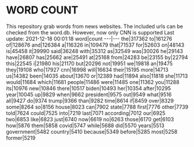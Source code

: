 # WORD COUNT
This repository grab words from news websites. The included urls can be checked from the word.db.
However, now only CNN is supported
Last update: 2021-12-18 00:01:18
word|count
---|---
the|317362
to|161276
of|128676
and|126384
a|116326
in|109479
that|71537
for|52603
on|48143
is|45458
it|39990
said|36248
with|35312
as|32549
was|30026
he|29143
have|26807
has|25662
are|25491
at|25168
from|24283
be|23155
by|22794
this|22545
i|21980
his|21170
but|20296
not|19951
we|19818
an|19475
they|19108
who|17927
cnn|16998
will|16634
their|15195
more|14713
us|14382
been|14035
about|13670
or|12389
had|11894
also|11818
she|11713
would|11684
which|11681
people|11486
were|11485
one|11362
you|11288
its|10976
new|10846
there|10517
biden|10493
her|10354
after|10295
year|10045
up|9829
when|9662
president|9575
out|9549
what|9516
all|9427
do|9374
trump|9366
than|9282
time|8614
if|8459
over|8329
some|8264
so|8156
house|8023
can|7902
state|7788
first|7776
other|7739
told|7624
could|7525
into|7219
last|7071
according|7012
our|6925
two|6853
like|6823
just|6740
now|6619
no|6263
those|6170
get|6103
how|5876
them|5858
covid|5747
while|5688
did|5570
years|5513
government|5482
country|5410
because|5349
before|5285
most|5258
former|5219
